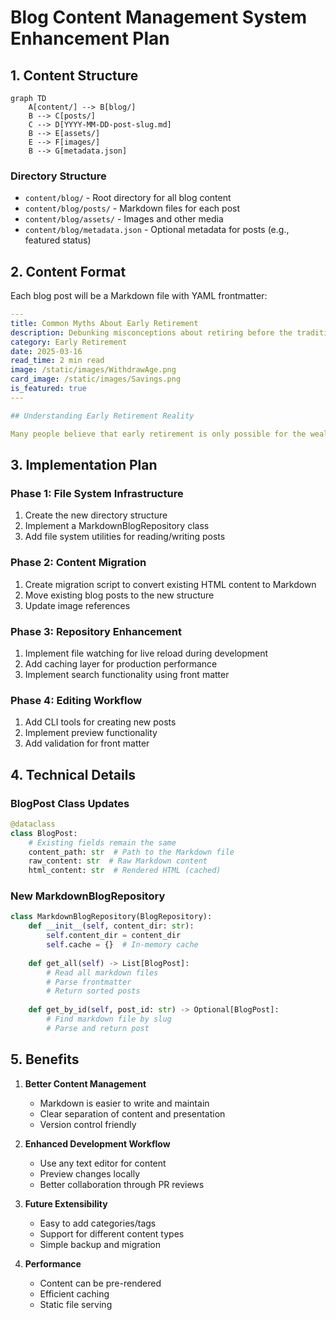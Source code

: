 # Blog Content Management System Enhancement Plan

## 1. Content Structure

```mermaid
graph TD
    A[content/] --> B[blog/]
    B --> C[posts/]
    C --> D[YYYY-MM-DD-post-slug.md]
    B --> E[assets/]
    E --> F[images/]
    B --> G[metadata.json]
```

### Directory Structure
- `content/blog/` - Root directory for all blog content
- `content/blog/posts/` - Markdown files for each post
- `content/blog/assets/` - Images and other media
- `content/blog/metadata.json` - Optional metadata for posts (e.g., featured status)

## 2. Content Format

Each blog post will be a Markdown file with YAML frontmatter:

```yaml
---
title: Common Myths About Early Retirement
description: Debunking misconceptions about retiring before the traditional age of 65
category: Early Retirement
date: 2025-03-16
read_time: 2 min read
image: /static/images/WithdrawAge.png
card_image: /static/images/Savings.png
is_featured: true
---

## Understanding Early Retirement Reality

Many people believe that early retirement is only possible for the wealthy elite...
```

## 3. Implementation Plan

### Phase 1: File System Infrastructure
1. Create the new directory structure
2. Implement a MarkdownBlogRepository class
3. Add file system utilities for reading/writing posts

### Phase 2: Content Migration
1. Create migration script to convert existing HTML content to Markdown
2. Move existing blog posts to the new structure
3. Update image references

### Phase 3: Repository Enhancement
1. Implement file watching for live reload during development
2. Add caching layer for production performance
3. Implement search functionality using front matter

### Phase 4: Editing Workflow
1. Add CLI tools for creating new posts
2. Implement preview functionality
3. Add validation for front matter

## 4. Technical Details

### BlogPost Class Updates
```python
@dataclass
class BlogPost:
    # Existing fields remain the same
    content_path: str  # Path to the Markdown file
    raw_content: str  # Raw Markdown content
    html_content: str  # Rendered HTML (cached)
```

### New MarkdownBlogRepository
```python
class MarkdownBlogRepository(BlogRepository):
    def __init__(self, content_dir: str):
        self.content_dir = content_dir
        self.cache = {}  # In-memory cache
        
    def get_all(self) -> List[BlogPost]:
        # Read all markdown files
        # Parse frontmatter
        # Return sorted posts
        
    def get_by_id(self, post_id: str) -> Optional[BlogPost]:
        # Find markdown file by slug
        # Parse and return post
```

## 5. Benefits

1. **Better Content Management**
   - Markdown is easier to write and maintain
   - Clear separation of content and presentation
   - Version control friendly

2. **Enhanced Development Workflow**
   - Use any text editor for content
   - Preview changes locally
   - Better collaboration through PR reviews

3. **Future Extensibility**
   - Easy to add categories/tags
   - Support for different content types
   - Simple backup and migration

4. **Performance**
   - Content can be pre-rendered
   - Efficient caching
   - Static file serving